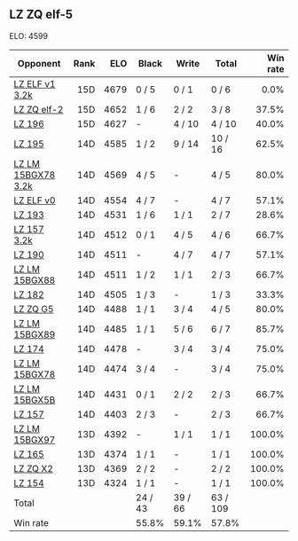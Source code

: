 ## LZ ZQ elf-5 ##

ELO: 4599

Opponent | Rank | ELO | Black | Write | Total | Win rate
---------|-----:|----:|-------|-------|-------|-------:
[LZ ELF v1 3.2k](LZ%20ELF%20v1%203.2k.md) | 15D | 4679 | 0 / 5 | 0 / 1 | 0 / 6 | 0.0%
[LZ ZQ elf-2](LZ%20ZQ%20elf-2.md) | 15D | 4652 | 1 / 6 | 2 / 2 | 3 / 8 | 37.5%
[LZ 196](LZ%20196.md) | 15D | 4627 | - | 4 / 10 | 4 / 10 | 40.0%
[LZ 195](LZ%20195.md) | 14D | 4585 | 1 / 2 | 9 / 14 | 10 / 16 | 62.5%
[LZ LM 15BGX78 3.2k](LZ%20LM%2015BGX78%203.2k.md) | 14D | 4569 | 4 / 5 | - | 4 / 5 | 80.0%
[LZ ELF v0](LZ%20ELF%20v0.md) | 14D | 4554 | 4 / 7 | - | 4 / 7 | 57.1%
[LZ 193](LZ%20193.md) | 14D | 4531 | 1 / 6 | 1 / 1 | 2 / 7 | 28.6%
[LZ 157 3.2k](LZ%20157%203.2k.md) | 14D | 4512 | 0 / 1 | 4 / 5 | 4 / 6 | 66.7%
[LZ 190](LZ%20190.md) | 14D | 4511 | - | 4 / 7 | 4 / 7 | 57.1%
[LZ LM 15BGX88](LZ%20LM%2015BGX88.md) | 14D | 4511 | 1 / 2 | 1 / 1 | 2 / 3 | 66.7%
[LZ 182](LZ%20182.md) | 14D | 4505 | 1 / 3 | - | 1 / 3 | 33.3%
[LZ ZQ G5](LZ%20ZQ%20G5.md) | 14D | 4488 | 1 / 1 | 3 / 4 | 4 / 5 | 80.0%
[LZ LM 15BGX89](LZ%20LM%2015BGX89.md) | 14D | 4485 | 1 / 1 | 5 / 6 | 6 / 7 | 85.7%
[LZ 174](LZ%20174.md) | 14D | 4478 | - | 3 / 4 | 3 / 4 | 75.0%
[LZ LM 15BGX78](LZ%20LM%2015BGX78.md) | 14D | 4474 | 3 / 4 | - | 3 / 4 | 75.0%
[LZ LM 15BGX5B](LZ%20LM%2015BGX5B.md) | 14D | 4431 | 0 / 1 | 2 / 2 | 2 / 3 | 66.7%
[LZ 157](LZ%20157.md) | 14D | 4403 | 2 / 3 | - | 2 / 3 | 66.7%
[LZ LM 15BGX97](LZ%20LM%2015BGX97.md) | 13D | 4392 | - | 1 / 1 | 1 / 1 | 100.0%
[LZ 165](LZ%20165.md) | 13D | 4374 | 1 / 1 | - | 1 / 1 | 100.0%
[LZ ZQ X2](LZ%20ZQ%20X2.md) | 13D | 4369 | 2 / 2 | - | 2 / 2 | 100.0%
[LZ 154](LZ%20154.md) | 13D | 4324 | 1 / 1 | - | 1 / 1 | 100.0%
Total | | | 24 / 43 | 39 / 66 | 63 / 109 | 
Win rate| | | 55.8% | 59.1% | 57.8% | 
